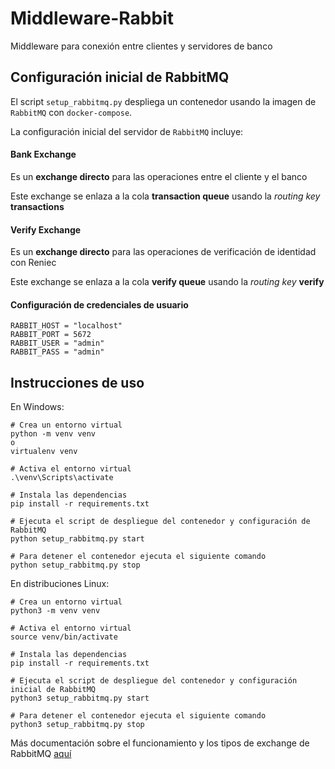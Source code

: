 # Middleware-Rabbit
Middleware para conexión entre clientes y servidores de banco

## Configuración inicial de RabbitMQ

El script ```setup_rabbitmq.py``` despliega un contenedor usando la imagen de ```RabbitMQ``` con ```docker-compose```.

La configuración inicial del servidor de ```RabbitMQ``` incluye:

#### Bank Exchange
Es un **exchange directo** para las operaciones entre el cliente y el banco

Este exchange se enlaza a la cola **transaction queue** usando la *routing key* **transactions**

#### Verify Exchange
Es un **exchange directo** para las operaciones de verificación de identidad con Reniec

Este exchange se enlaza a la cola **verify queue** usando la *routing key* **verify**

#### Configuración de credenciales de usuario
```
RABBIT_HOST = "localhost"
RABBIT_PORT = 5672
RABBIT_USER = "admin"
RABBIT_PASS = "admin"
```


## Instrucciones de uso

En Windows:
```
# Crea un entorno virtual
python -m venv venv
o
virtualenv venv

# Activa el entorno virtual
.\venv\Scripts\activate

# Instala las dependencias
pip install -r requirements.txt

# Ejecuta el script de despliegue del contenedor y configuración de RabbitMQ
python setup_rabbitmq.py start

# Para detener el contenedor ejecuta el siguiente comando
python setup_rabbitmq.py stop
```

En distribuciones Linux:
```
# Crea un entorno virtual
python3 -m venv venv

# Activa el entorno virtual
source venv/bin/activate

# Instala las dependencias
pip install -r requirements.txt

# Ejecuta el script de despliegue del contenedor y configuración inicial de RabbitMQ
python3 setup_rabbitmq.py start

# Para detener el contenedor ejecuta el siguiente comando
python3 setup_rabbitmq.py stop
```

Más documentación sobre el funcionamiento y los tipos de exchange de RabbitMQ [aquí](https://www.cloudamqp.com/blog/part4-rabbitmq-for-beginners-exchanges-routing-keys-bindings.html)